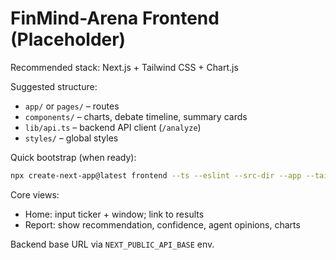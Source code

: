 # FinMind-Arena Frontend (Placeholder)

Recommended stack: Next.js + Tailwind CSS + Chart.js

Suggested structure:
- `app/` or `pages/` – routes
- `components/` – charts, debate timeline, summary cards
- `lib/api.ts` – backend API client (`/analyze`)
- `styles/` – global styles

Quick bootstrap (when ready):
```bash
npx create-next-app@latest frontend --ts --eslint --src-dir --app --tailwind
```

Core views:
- Home: input ticker + window; link to results
- Report: show recommendation, confidence, agent opinions, charts

Backend base URL via `NEXT_PUBLIC_API_BASE` env.

